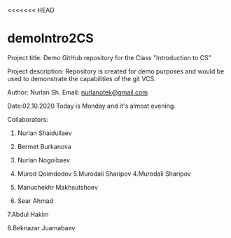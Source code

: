 <<<<<<< HEAD
# demoIntro2CS
Project title:
Demo GitHub repository for the Class "Introduction to CS"

Project description:
Repository is created for demo purposes and would be used to demonstrate the capabilities
of the git VCS.

Author: Nurlan Sh.
Email: nurlanotek@gmail.com

Date:02.10.2020
Today is Monday and it's almost evening.

Collaborators:
1. Nurlan Shaidullaev
2. Bermet Burkanova
3. Nurlan Nogoibaev
4. Murod Qoimdodov
5.Murodali Sharipov
4.Murodali Sharipov
5. Manuchekhr Makhsutshoev

6. Sear Ahmad

7.Abdul Hakim

8.Beknazar Juamabaev
